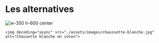 <!-- .slide: class="with-code-bg-dark" -->

# Les alternatives

![](./assets/images/chaussette-blanche.jpg 'w-350 h-600 center')

```
<img decoding="async" src="./assets/images/chaussette-blanche.jpg" alt="Chausette blanche en coton">
```

<!-- .slide: class="with-code-bg-dark" -->

